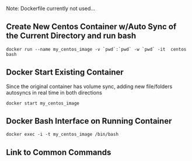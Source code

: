 

Note: Dockerfile currently not used...

## Create New Centos Container w/Auto Sync of the Current Directory and run bash 

```
docker run --name my_centos_image -v `pwd`:`pwd` -w `pwd` -it  centos bash
```

## Docker Start Existing Container 
Since the original container has volume sync, adding new file/folders autosyncs in real time in both directions
```
docker start my_centos_image
```

## Docker Bash Interface on Running Container

```
docker exec -i -t my_centos_image /bin/bash
```

## Link to Common Commands
